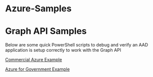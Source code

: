 # Azure-Samples

# Graph API Samples
Below are some quick PowerShell scripts to debug and verify an AAD application is setup correctly to work with the Graph API

[Commercial Azure Example](/AAD/SampleAadToken_AzureCommercial.ps1)

[Azure for Government Example](/AAD/SampleAadToken_AzureForGovernment.ps1)

